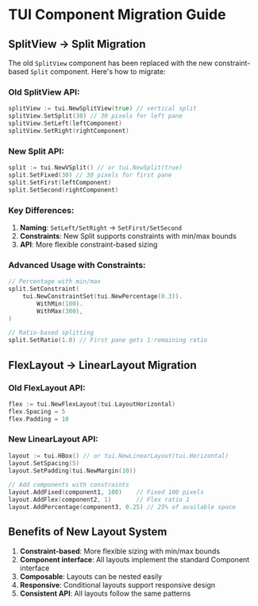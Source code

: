 # TUI Component Migration Guide

## SplitView -> Split Migration

The old `SplitView` component has been replaced with the new constraint-based `Split` component. Here's how to migrate:

### Old SplitView API:
```go
splitView := tui.NewSplitView(true) // vertical split
splitView.SetSplit(30) // 30 pixels for left pane
splitView.SetLeft(leftComponent)
splitView.SetRight(rightComponent)
```

### New Split API:
```go
split := tui.NewVSplit() // or tui.NewSplit(true)
split.SetFixed(30) // 30 pixels for first pane
split.SetFirst(leftComponent)
split.SetSecond(rightComponent)
```

### Key Differences:

1. **Naming**: `SetLeft/SetRight` → `SetFirst/SetSecond`
2. **Constraints**: New Split supports constraints with min/max bounds
3. **API**: More flexible constraint-based sizing

### Advanced Usage with Constraints:
```go
// Percentage with min/max
split.SetConstraint(
    tui.NewConstraintSet(tui.NewPercentage(0.3)).
        WithMin(100).
        WithMax(300),
)

// Ratio-based splitting
split.SetRatio(1.0) // First pane gets 1:remaining ratio
```

## FlexLayout -> LinearLayout Migration

### Old FlexLayout API:
```go
flex := tui.NewFlexLayout(tui.LayoutHorizontal)
flex.Spacing = 5
flex.Padding = 10
```

### New LinearLayout API:
```go
layout := tui.HBox() // or tui.NewLinearLayout(tui.Horizontal)
layout.SetSpacing(5)
layout.SetPadding(tui.NewMargin(10))

// Add components with constraints
layout.AddFixed(component1, 100)    // Fixed 100 pixels
layout.AddFlex(component2, 1)       // Flex ratio 1
layout.AddPercentage(component3, 0.25) // 25% of available space
```

## Benefits of New Layout System

1. **Constraint-based**: More flexible sizing with min/max bounds
2. **Component interface**: All layouts implement the standard Component interface
3. **Composable**: Layouts can be nested easily
4. **Responsive**: Conditional layouts support responsive design
5. **Consistent API**: All layouts follow the same patterns